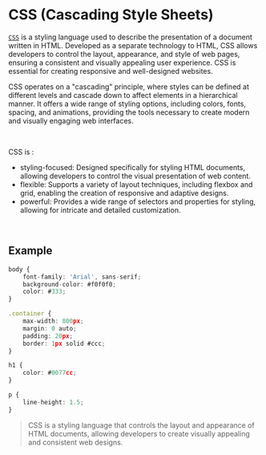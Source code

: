 # CSS (Cascading Style Sheets)

[`CSS`](https://www.w3.org/Style/CSS/Overview.en.html) is a styling language used to describe the presentation of a document written in HTML. Developed as a separate technology to HTML, CSS allows developers to control the layout, appearance, and style of web pages, ensuring a consistent and visually appealing user experience. CSS is essential for creating responsive and well-designed websites.
<br/>

CSS operates on a "cascading" principle, where styles can be defined at different levels and cascade down to affect elements in a hierarchical manner. It offers a wide range of styling options, including colors, fonts, spacing, and animations, providing the tools necessary to create modern and visually engaging web interfaces.

<br/>

CSS is :

- styling-focused: Designed specifically for styling HTML documents, allowing developers to control the visual presentation of web content.
- flexible: Supports a variety of layout techniques, including flexbox and grid, enabling the creation of responsive and adaptive designs.
- powerful: Provides a wide range of selectors and properties for styling, allowing for intricate and detailed customization.

<br/>

## Example

```ts
body {
    font-family: 'Arial', sans-serif;
    background-color: #f0f0f0;
    color: #333;
}

.container {
    max-width: 800px;
    margin: 0 auto;
    padding: 20px;
    border: 1px solid #ccc;
}

h1 {
    color: #0077cc;
}

p {
    line-height: 1.5;
}
```

> CSS is a styling language that controls the layout and appearance of HTML documents, allowing developers to create visually appealing and consistent web designs.

